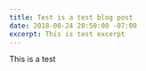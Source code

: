 ```yaml
---
title: Test is a test blog post
date: 2018-08-24 20:50:00 -07:00
excerpt: This is test excerpt
---
```


This is a test
